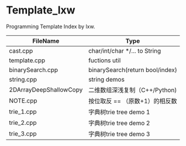 Template_lxw
============

Programming Template Index by lxw.<br>


| **FileName** | **Type** |
| ----- | ----------- |
| cast.cpp | char/int/char */... to String |
| template.cpp | fuctions util |
| binarySearch.cpp | binarySearch(return bool/index) |
| string.cpp | string demos |
| 2DArrayDeepShallowCopy | 二维数组深浅复制（C++/Python) |
| NOTE.cpp | 按位取反 == （原数+1）的相反数 |
| trie_1.cpp | 字典树trie tree demo 1 |
| trie_2.cpp | 字典树trie tree demo 2 |
| trie_3.cpp | 字典树trie tree demo 3 |
